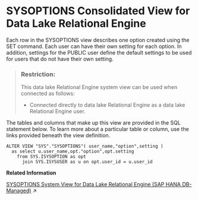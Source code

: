 <!-- loio3be95b3c6c5f10148dc3f29794c937a6 -->

# SYSOPTIONS Consolidated View for Data Lake Relational Engine

Each row in the SYSOPTIONS view describes one option created using the SET command. Each user can have their own setting for each option. In addition, settings for the PUBLIC user define the default settings to be used for users that do not have their own setting.



> ### Restriction:  
> This data lake Relational Engine system view can be used when connected as follows:
> 
> -   Connected directly to data lake Relational Engine as a data lake Relational Engine user.



The tables and columns that make up this view are provided in the SQL statement below. To learn more about a particular table or column, use the links provided beneath the view definition.

```
ALTER VIEW "SYS"."SYSOPTIONS"( user_name,"option",setting ) 
  as select u.user_name,opt."option",opt.setting
    from SYS.ISYSOPTION as opt
      join SYS.ISYSUSER as u on opt.user_id = u.user_id
```

**Related Information**  


[SYSOPTIONS System View for Data Lake Relational Engine (SAP HANA DB-Managed)](https://help.sap.com/viewer/a898e08b84f21015969fa437e89860c8/2023_1_QRC/en-US/dba073ed1197467fba29d62c6e157c85.html "Each row in the SYSOPTIONS view describes one option created using the SET command. Each user can have their own setting for each option. In addition, settings for the PUBLIC user define the default settings to be used for users that do not have their own setting.") :arrow_upper_right:

